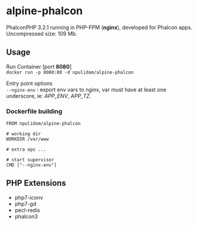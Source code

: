 alpine-phalcon
==============

PhalconPHP 3.2.1 running in PHP-FPM (**nginx**), developed for Phalcon apps.  
Uncompressed size: 109 Mb.

## Usage

Run Container [port **8080**]  
`docker run -p 8080:80 -d npulidom/alpine-phalcon`

Entry point options  
`--nginx-env` : export env vars to nginx, var must have at least one underscore, ie: *APP_ENV*, *APP_TZ*.

### Dockerfile building

```docker
FROM npulidom/alpine-phalcon

# working dir
WORKDIR /var/www

# extra ops ...

# start supervisor
CMD ["--nginx-env"]
```

## PHP Extensions

- php7-iconv
- php7-gd
- pecl-redis
- phalcon3
